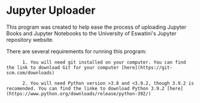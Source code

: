# Jupyter Uploader

This program was created to help ease the process of uploading Jupyter Books and Jupyter Notebooks to the University of Eswatini's Jupyter repository website.

There are several requirements for running this program:

          1. You will need git installed on your computer. You can find the link to download Git for your computer [here](https://git-scm.com/downloads)
          
          2. You will need Python version >3.8 and <3.9.2, though 3.9.2 is recomended. You can find the linke to download Python 3.9.2 [here](https://www.python.org/downloads/release/python-392/)
